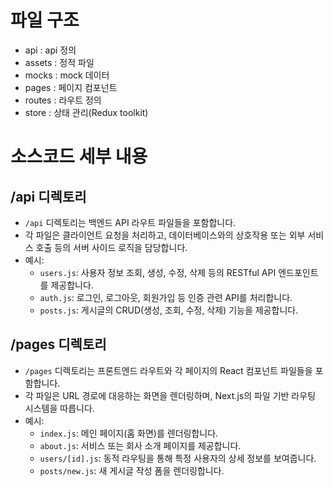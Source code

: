# 파일 구조

- api : api 정의
- assets : 정적 파일
- mocks : mock 데이터
- pages : 페이지 컴포넌트
- routes : 라우트 정의
- store : 상태 관리(Redux toolkit)

# 소스코드 세부 내용
## /api 디렉토리

- `/api` 디렉토리는 백엔드 API 라우트 파일들을 포함합니다.
- 각 파일은 클라이언트 요청을 처리하고, 데이터베이스와의 상호작용 또는 외부 서비스 호출 등의 서버 사이드 로직을 담당합니다.
- 예시:
    - `users.js`: 사용자 정보 조회, 생성, 수정, 삭제 등의 RESTful API 엔드포인트를 제공합니다.
    - `auth.js`: 로그인, 로그아웃, 회원가입 등 인증 관련 API를 처리합니다.
    - `posts.js`: 게시글의 CRUD(생성, 조회, 수정, 삭제) 기능을 제공합니다.

## /pages 디렉토리

- `/pages` 디렉토리는 프론트엔드 라우트와 각 페이지의 React 컴포넌트 파일들을 포함합니다.
- 각 파일은 URL 경로에 대응하는 화면을 렌더링하며, Next.js의 파일 기반 라우팅 시스템을 따릅니다.
- 예시:
    - `index.js`: 메인 페이지(홈 화면)를 렌더링합니다.
    - `about.js`: 서비스 또는 회사 소개 페이지를 제공합니다.
    - `users/[id].js`: 동적 라우팅을 통해 특정 사용자의 상세 정보를 보여줍니다.
    - `posts/new.js`: 새 게시글 작성 폼을 렌더링합니다.
